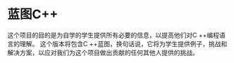 # 蓝图C++

这个项目的目的是为自学的学生提供所有必要的信息，以提高他们对C ++编程语言的理解。 这个版本将包含C ++蓝图，换句话说，它将为学生提供例子，挑战和解决方案，以应对我们为这个项目做出贡献的任何其他人提供的挑战。
